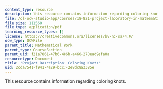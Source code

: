 ```yaml
---
content_type: resource
description: This resource contains information regarding coloring knots.
file: /ol-ocw-studio-app/courses/18-821-project-laboratory-in-mathematics-spring-2013/2cda7541f9414a29bcc72e8dc8a3385e_MIT18_821S13_pjct_col_knt.pdf
file_size: 111560
file_type: application/pdf
learning_resource_types: []
license: https://creativecommons.org/licenses/by-nc-sa/4.0/
ocw_type: OCWFile
parent_title: Mathematical Work
parent_type: CourseSection
parent_uid: f21a7861-47b6-486b-a460-278ead9efa0a
resourcetype: Document
title: 'Project Description: Coloring Knots'
uid: 2cda7541-f941-4a29-bcc7-2e8dc8a3385e
---
```

This resource contains information regarding coloring knots.
